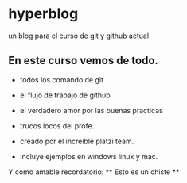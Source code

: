 # hyperblog
un blog para el curso de git y github  actual

## En este curso vemos de todo.

* todos los comando de git
* el flujo de trabajo de github
* el verdadero amor por las buenas practicas
* trucos locos del profe.

* creado por el increible platzi team.
* incluye ejemplos en windows linux y mac.

Y como amable recordatorio: ** Esto es un chiste **



